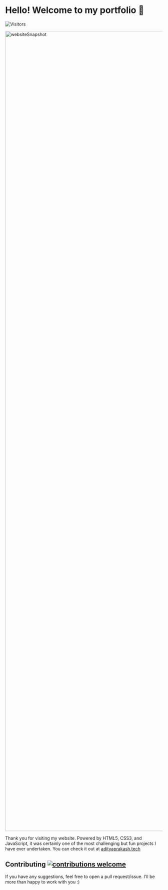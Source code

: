 # Hello! Welcome to my portfolio 👋

![Visitors](https://visitor-badge.laobi.icu/badge?page_id=adityaprakash26.adityaprakash-26.github.io)

<img width="2560" alt="websiteSnapshot" src="https://user-images.githubusercontent.com/55011564/126927559-9439eb02-0381-4b85-b851-0d21f63009b2.png">

Thank you for visiting my website. Powered by HTML5, CSS3, and JavaScript, it was certainly one of the most challenging but fun projects I have ever undertaken. You can check it out at [adityaprakash.tech](https://adityaprakash.tech)

## Contributing [![contributions welcome](https://img.shields.io/badge/contributions-welcome-brightgreen.svg?style=flat)](https://github.com/dwyl/esta/issues)
If you have any suggestions, feel free to open a pull request/issue. I'll be more than happy to work with you :)
